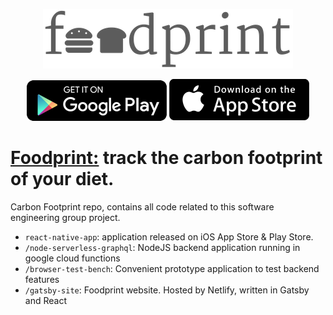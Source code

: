<p  align="center">
<img src="assets/img/header.png" alt="Foodprint logo">
<div style="align-items: centerl; text-align: center; ">
<a href="https://play.google.com/store/apps/details?id=uk.orth.foodprint"><img src="assets/img/play-store.png" alt="A link to google play"></a>
<a href="https://play.google.com/store/apps/details?id=uk.orth.foodprint"><img src="assets/img/ios-store.png" alt="A link to ios app store"></a>
</div>
</p>
<h1><a href="https://foodprint.orth.uk">Foodprint:</a> track the carbon footprint of your diet.</h1>

Carbon Footprint repo, contains all code related to this software engineering group project. 
- `react-native-app`: application released on iOS App Store & Play Store.
- `/node-serverless-graphql`: NodeJS backend application running in google cloud functions
- `/browser-test-bench`: Convenient prototype application to test backend features
- `/gatsby-site`: Foodprint website. Hosted by Netlify, written in Gatsby and React